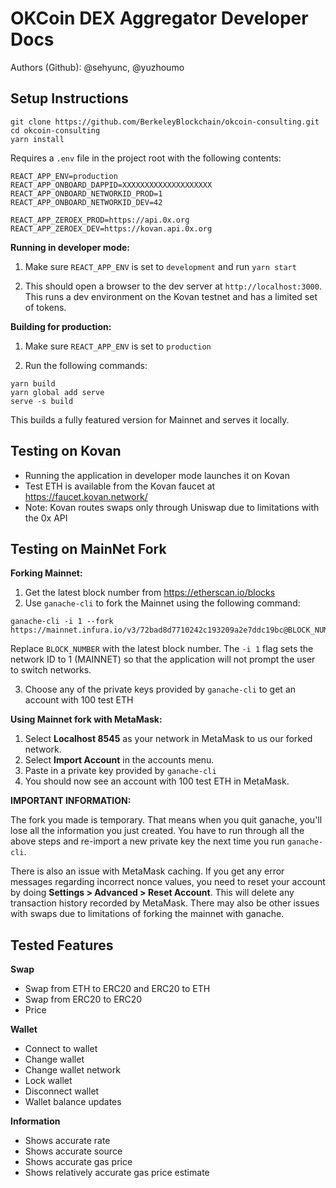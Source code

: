 # OKCoin DEX Aggregator Developer Docs

Authors (Github): @sehyunc, @yuzhoumo

## Setup Instructions

```
git clone https://github.com/BerkeleyBlockchain/okcoin-consulting.git
cd okcoin-consulting
yarn install
```

Requires a `.env` file in the project root with the following contents:

```
REACT_APP_ENV=production
REACT_APP_ONBOARD_DAPPID=XXXXXXXXXXXXXXXXXXXX
REACT_APP_ONBOARD_NETWORKID_PROD=1
REACT_APP_ONBOARD_NETWORKID_DEV=42

REACT_APP_ZEROEX_PROD=https://api.0x.org
REACT_APP_ZEROEX_DEV=https://kovan.api.0x.org
```

**Running in developer mode:**

1. Make sure `REACT_APP_ENV` is set to `development` and run `yarn start`

2. This should open a browser to the dev server at `http://localhost:3000`. This runs a dev environment on the Kovan
   testnet and has a limited set of tokens.

**Building for production:**

1. Make sure `REACT_APP_ENV` is set to `production`

2. Run the following commands:

```
yarn build
yarn global add serve
serve -s build
```

This builds a fully featured version for Mainnet and serves it locally.

## Testing on Kovan

- Running the application in developer mode launches it on Kovan
- Test ETH is available from the Kovan faucet at https://faucet.kovan.network/
- Note: Kovan routes swaps only through Uniswap due to limitations with the 0x API

## Testing on MainNet Fork

**Forking Mainnet:**

1. Get the latest block number from https://etherscan.io/blocks
2. Use `ganache-cli` to fork the Mainnet using the following command:

```
ganache-cli -i 1 --fork https://mainnet.infura.io/v3/72bad8d7710242c193209a2e7ddc19bc@BLOCK_NUMBER
```

Replace `BLOCK_NUMBER` with the latest block number. The `-i 1` flag sets the network ID to 1 (MAINNET) so that
the application will not prompt the user to switch networks.

3. Choose any of the private keys provided by `ganache-cli` to get an account with 100 test ETH

**Using Mainnet fork with MetaMask:**

1. Select **Localhost 8545** as your network in MetaMask to us our forked network.
2. Select **Import Account** in the accounts menu.
3. Paste in a private key provided by `ganache-cli`
4. You should now see an account with 100 test ETH in MetaMask.

**IMPORTANT INFORMATION:**

The fork you made is temporary. That means when you quit ganache, you'll lose all the information you just created.
You have to run through all the above steps and re-import a new private key the next time you run `ganache-cli`.

There is also an issue with MetaMask caching. If you get any error messages regarding incorrect nonce values, you need
to reset your account by doing **Settings > Advanced > Reset Account**. This will delete any transaction history recorded
by MetaMask. There may also be other issues with swaps due to limitations of forking the mainnet with ganache.

## Tested Features

**Swap**

- Swap from ETH to ERC20 and ERC20 to ETH
- Swap from ERC20 to ERC20
- Price

**Wallet**

- Connect to wallet
- Change wallet
- Change wallet network
- Lock wallet
- Disconnect wallet
- Wallet balance updates

**Information**

- Shows accurate rate
- Shows accurate source
- Shows accurate gas price
- Shows relatively accurate gas price estimate
